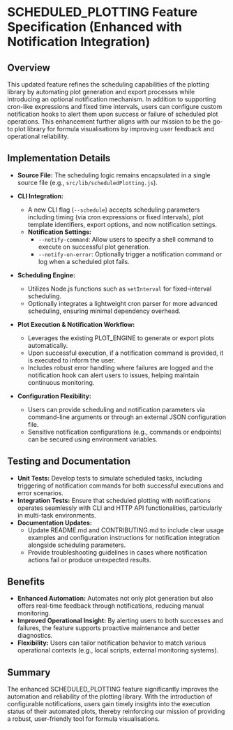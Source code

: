 # SCHEDULED_PLOTTING Feature Specification (Enhanced with Notification Integration)

## Overview
This updated feature refines the scheduling capabilities of the plotting library by automating plot generation and export processes while introducing an optional notification mechanism. In addition to supporting cron-like expressions and fixed time intervals, users can configure custom notification hooks to alert them upon success or failure of scheduled plot operations. This enhancement further aligns with our mission to be the go-to plot library for formula visualisations by improving user feedback and operational reliability.

## Implementation Details
- **Source File:** The scheduling logic remains encapsulated in a single source file (e.g., `src/lib/scheduledPlotting.js`).

- **CLI Integration:**
  - A new CLI flag (`--schedule`) accepts scheduling parameters including timing (via cron expressions or fixed intervals), plot template identifiers, export options, and now notification settings.
  - **Notification Settings:**
    - `--notify-command`: Allow users to specify a shell command to execute on successful plot generation.
    - `--notify-on-error`: Optionally trigger a notification command or log when a scheduled plot fails.

- **Scheduling Engine:**
  - Utilizes Node.js functions such as `setInterval` for fixed-interval scheduling.
  - Optionally integrates a lightweight cron parser for more advanced scheduling, ensuring minimal dependency overhead.

- **Plot Execution & Notification Workflow:**
  - Leverages the existing PLOT_ENGINE to generate or export plots automatically.
  - Upon successful execution, if a notification command is provided, it is executed to inform the user.
  - Includes robust error handling where failures are logged and the notification hook can alert users to issues, helping maintain continuous monitoring.

- **Configuration Flexibility:**
  - Users can provide scheduling and notification parameters via command-line arguments or through an external JSON configuration file.
  - Sensitive notification configurations (e.g., commands or endpoints) can be secured using environment variables.

## Testing and Documentation
- **Unit Tests:** Develop tests to simulate scheduled tasks, including triggering of notification commands for both successful executions and error scenarios.
- **Integration Tests:** Ensure that scheduled plotting with notifications operates seamlessly with CLI and HTTP API functionalities, particularly in multi-task environments.
- **Documentation Updates:**
  - Update README.md and CONTRIBUTING.md to include clear usage examples and configuration instructions for notification integration alongside scheduling parameters.
  - Provide troubleshooting guidelines in cases where notification actions fail or produce unexpected results.

## Benefits
- **Enhanced Automation:** Automates not only plot generation but also offers real-time feedback through notifications, reducing manual monitoring.
- **Improved Operational Insight:** By alerting users to both successes and failures, the feature supports proactive maintenance and better diagnostics.
- **Flexibility:** Users can tailor notification behavior to match various operational contexts (e.g., local scripts, external monitoring systems).

## Summary
The enhanced SCHEDULED_PLOTTING feature significantly improves the automation and reliability of the plotting library. With the introduction of configurable notifications, users gain timely insights into the execution status of their automated plots, thereby reinforcing our mission of providing a robust, user-friendly tool for formula visualisations.